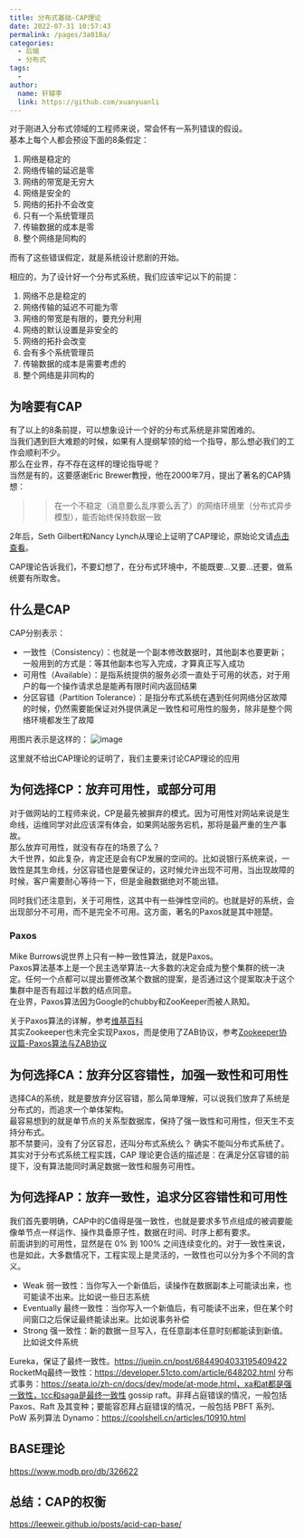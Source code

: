 ```yaml
---
title: 分布式基础-CAP理论
date: 2022-07-31 10:57:43
permalink: /pages/3a018a/
categories:
  - 后端
  - 分布式
tags:
  - 
author: 
  name: 轩辕李
  link: https://github.com/xuanyuanli
---
```


对于刚进入分布式领域的工程师来说，常会怀有一系列错误的假设。  
基本上每个人都会预设下面的8条假定：
1. 网络是稳定的
2. 网络传输的延迟是零
3. 网络的带宽是无穷大
4. 网络是安全的
5. 网络的拓扑不会改变
6. 只有一个系统管理员
7. 传输数据的成本是零
8. 整个网络是同构的

而有了这些错误假定，就是系统设计悲剧的开始。
<!-- more -->
相应的，为了设计好一个分布式系统，我们应该牢记以下的前提：
1. 网络不总是稳定的
2. 网络传输的延迟不可能为零
3. 网络的带宽是有限的，要充分利用
4. 网络的默认设置是非安全的
5. 网络的拓扑会改变
6. 会有多个系统管理员
7. 传输数据的成本是需要考虑的
8. 整个网络是非同构的

## 为啥要有CAP
有了以上的8条前提，可以想象设计一个好的分布式系统是非常困难的。  
当我们遇到巨大难题的时候，如果有人提纲挈领的给一个指导，那么想必我们的工作会顺利不少。  
那么在业界，存不存在这样的理论指导呢？  
当然是有的，这要感谢Eric Brewer教授，他在2000年7月，提出了著名的CAP猜想：
>> 在一个不稳定（消息要么乱序要么丢了）的网络环境里（分布式异步模型），能否始终保持数据一致

2年后，Seth Gilbert和Nancy Lynch从理论上证明了CAP理论，原始论文请[点击查看](https://users.ece.cmu.edu/~adrian/731-sp04/readings/GL-cap.pdf)。

CAP理论告诉我们，不要幻想了，在分布式环境中，不能既要...又要...还要，做系统要有所取舍。

## 什么是CAP
CAP分别表示：
* 一致性（Consistency）：也就是一个副本修改数据时，其他副本也要更新；一般用到的方式是：等其他副本也写入完成，才算真正写入成功   
* 可用性（Available）：是指系统提供的服务必须一直处于可用的状态，对于用户的每一个操作请求总是能再有限时间内返回结果  
* 分区容错（Partition Tolerance）：是指分布式系统在遇到任何网络分区故障的时候，仍然需要能保证对外提供满足一致性和可用性的服务，除非是整个网络环境都发生了故障  

用图片表示是这样的：
![image](https://cdn.staticaly.com/gh/xuanyuanli/Img@master/picx/image.62zjbqkpi6o0.png)

这里就不给出CAP理论的证明了，我们主要来讨论CAP理论的应用

## 为何选择CP：放弃可用性，或部分可用
对于做网站的工程师来说，CP是最先被摒弃的模式。因为可用性对网站来说是生命线，运维同学对此应该深有体会，如果网站服务宕机，那将是最严重的生产事故。    
那么放弃可用性，就没有存在的场景了么？  
大千世界，如此复杂，肯定还是会有CP发展的空间的。比如说银行系统来说，一致性是其生命线，分区容错也是要保证的，这时候允许出现不可用，当出现故障的时候，客户需要耐心等待一下，但是金融数据绝对不能出错。  

同时我们还注意到，关于可用性，这其中有一些弹性空间的。也就是好的系统，会出现部分不可用，而不是完全不可用。这方面，著名的Paxos就是其中翘楚。

### Paxos 
Mike Burrows说世界上只有一种一致性算法，就是Paxos。  
Paxos算法基本上是一个民主选举算法--大多数的决定会成为整个集群的统一决定。任何一个点都可以提出要修改某个数据的提案，是否通过这个提案取决于这个集群中是否有超过半数的结点同意。  
在业界，Paxos算法因为Google的chubby和ZooKeeper而被人熟知。  

关于Paxos算法的详解，参考[维基百科](https://zh.wikipedia.org/wiki/Paxos%E7%AE%97%E6%B3%95)  
其实Zookeeper也未完全实现Paxos，而是使用了ZAB协议，参考[Zookeeper协议篇-Paxos算法与ZAB协议](https://zhuanlan.zhihu.com/p/145305409)

## 为何选择CA：放弃分区容错性，加强一致性和可用性
选择CA的系统，就是要放弃分区容错，那么简单理解，可以说我们放弃了系统是分布式的，而追求一个单体架构。       
最容易想到的就是单节点的关系型数据库，保持了强一致性和可用性，但天生不支持分布式。    
那不禁要问，没有了分区容忍，还叫分布式系统么？ 确实不能叫分布式系统了。  
其实对于分布式系统工程实践，CAP 理论更合适的描述是：在满足分区容错的前提下，没有算法能同时满足数据一致性和服务可用性。

## 为何选择AP：放弃一致性，追求分区容错性和可用性
我们首先要明确，CAP中的C值得是强一致性，也就是要求多节点组成的被调要能像单节点一样运作、操作具备原子性，数据在时间、时序上都有要求。  
前面讲到的可用性，显然是在 0% 到 100% 之间连续变化的。对于一致性来说，也是如此，大多数情况下，工程实现上是灵活的，一致性也可以分为多个不同的含义。  
* Weak 弱一致性：当你写入一个新值后，读操作在数据副本上可能读出来，也可能读不出来。比如说一些日志系统
* Eventually 最终一致性：当你写入一个新值后，有可能读不出来，但在某个时间窗口之后保证最终能读出来。比如说事务补偿
* Strong 强一致性：新的数据一旦写入，在任意副本任意时刻都能读到新值。比如说文件系统

Eureka，保证了最终一致性。https://juejin.cn/post/6844904033195409422
RocketMq最终一致性：https://developer.51cto.com/article/648202.html
分布式事务：https://seata.io/zh-cn/docs/dev/mode/at-mode.html，xa和at都是强一致性，tcc和saga是最终一致性
gossip
raft。非拜占庭错误的情况，一般包括 Paxos、Raft 及其变种；要能容忍拜占庭错误的情况，一般包括 PBFT 系列、PoW 系列算法
Dynamo：https://coolshell.cn/articles/10910.html

## BASE理论
https://www.modb.pro/db/326622

## 总结：CAP的权衡
https://leeweir.github.io/posts/acid-cap-base/
